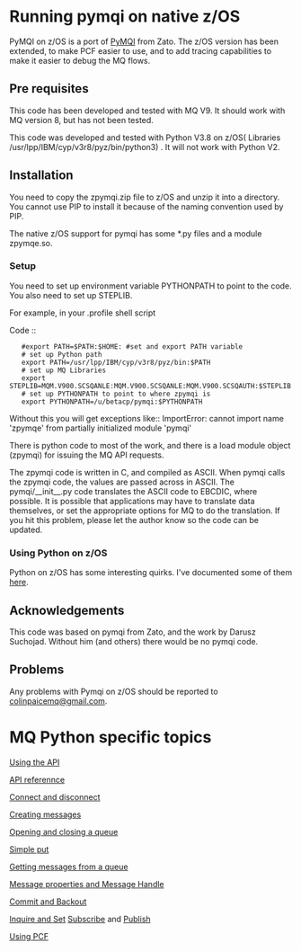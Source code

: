 # Running pymqi on native z/OS

PyMQI on z/OS is a port of [PyMQI](https://dsuch.github.io/pymqi/) from Zato.  The z/OS version has been extended, to make PCF easier to use, and to add tracing capabilities to make it easier to debug the MQ flows.

## Pre requisites

This code has been developed and tested with MQ V9.  It should work with MQ version 8, but has not been tested.

This code was developed and tested with Python V3.8 on z/OS( Libraries /usr/lpp/IBM/cyp/v3r8/pyz/bin/python3) .  It will not work with Python V2.

## Installation

You need to copy the zpymqi.zip file to z/OS and unzip it into a directory.  You cannot use PIP to install it because of the naming convention used by PIP.

The native z/OS support for pymqi has some *.py files and a module zpymqe.so.

### Setup


You need to set up environment variable PYTHONPATH to point to the code. You also need to set up STEPLIB.

For example, in your .profile shell script

Code ::

       #export PATH=$PATH:$HOME: #set and export PATH variable 
       # set up Python path 
       export PATH=/usr/lpp/IBM/cyp/v3r8/pyz/bin:$PATH 
       # set up MQ Libraries
       export STEPLIB=MQM.V900.SCSQANLE:MQM.V900.SCSQANLE:MQM.V900.SCSQAUTH:$STEPLIB 
       # set up PYTHONPATH to point to where zpymqi is
       export PYTHONPATH=/u/betacp/pymqi:$PYTHONPATH 
     

Without this you will get exceptions like::
  ImportError: cannot import name 'zpymqe' from partially initialized module 'pymqi'

There is python code to most of the work, and there is a load module object (zpymqi) for issuing the MQ API requests.  

The zpymqi code is written in C, and compiled as ASCII. When pymqi calls the zpymqi code, the values are passed across in ASCII.  The pymqi/\_\_init\_\_.py code translates the ASCII code to EBCDIC, where possible.  It is possible that applications may have to translate data themselves, or set the appropriate options for MQ to do the translation.  If you hit this problem, please let the author know so the code can be updated.

### Using Python on z/OS

Python on z/OS has some interesting quirks.  I've documented some of them [here](https://colinpaice.blog/2022/01/04/python-on-z-os-helpful-hints/). 

## Acknowledgements

This code was based on pymqi from Zato, and the work by Darusz Suchojad.  Without him (and others) there would be no pymqi code.

## Problems
Any problems with Pymqi on z/OS should be reported to colinpaicemq@gmail.com.


# MQ Python specific topics

[Using the API](UsingApi.md)

[API referennce](APIReference.md)

[Connect and disconnect](ConnDisk.md)

[Creating messages](Messages.md)

[Opening and closing a queue](OpenClose.md)

[Simple put](SimplePut.md)

[Getting messages from a queue](get.md)

[Message properties and Message Handle](msgprop.md)

[Commit and Backout](commit.md)

[Inquire and Set](inquire.md)
[Subscribe](inquire.md) and [Publish](publish.md)

[Using PCF](zpymqi_pcf.md)